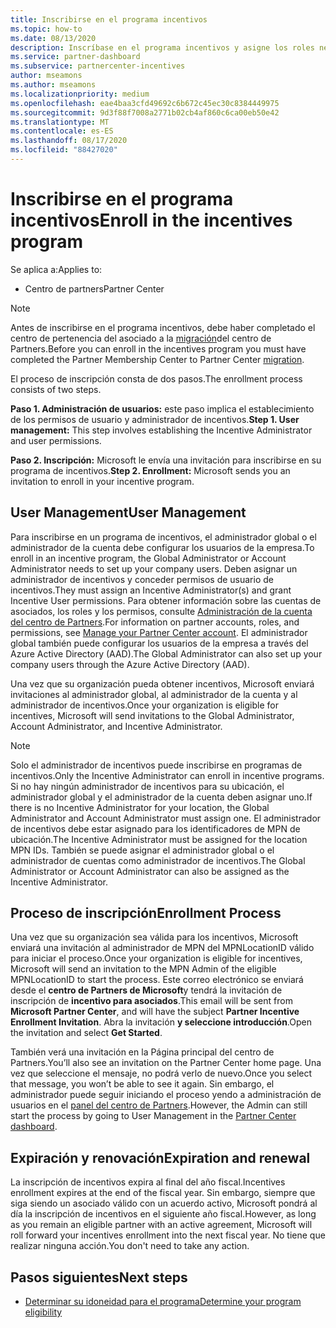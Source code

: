 ```yaml
---
title: Inscribirse en el programa incentivos
ms.topic: how-to
ms.date: 08/13/2020
description: Inscríbase en el programa incentivos y asigne los roles necesarios para la administración de usuarios.
ms.service: partner-dashboard
ms.subservice: partnercenter-incentives
author: mseamons
ms.author: mseamons
ms.localizationpriority: medium
ms.openlocfilehash: eae4baa3cfd49692c6b672c45ec30c8384449975
ms.sourcegitcommit: 9d3f88f7008a2771b02cb4af860c6ca00eb50e42
ms.translationtype: MT
ms.contentlocale: es-ES
ms.lasthandoff: 08/17/2020
ms.locfileid: "88427020"
---
```

# <a name="enroll-in-the-incentives-program"></a><span data-ttu-id="01d7b-103">Inscribirse en el programa incentivos</span><span class="sxs-lookup"><span data-stu-id="01d7b-103">Enroll in the incentives program</span></span>

<span data-ttu-id="01d7b-104">Se aplica a:</span><span class="sxs-lookup"><span data-stu-id="01d7b-104">Applies to:</span></span>

- <span data-ttu-id="01d7b-105">Centro de partners</span><span class="sxs-lookup"><span data-stu-id="01d7b-105">Partner Center</span></span>

>[!NOTE]
><span data-ttu-id="01d7b-106">Antes de inscribirse en el programa incentivos, debe haber completado el centro de pertenencia del asociado a la [migración](prepare-pmc-pc-migration.md)del centro de Partners.</span><span class="sxs-lookup"><span data-stu-id="01d7b-106">Before you can enroll in the incentives program you must have completed the Partner Membership Center to Partner Center [migration](prepare-pmc-pc-migration.md).</span></span>

<span data-ttu-id="01d7b-107">El proceso de inscripción consta de dos pasos.</span><span class="sxs-lookup"><span data-stu-id="01d7b-107">The enrollment process consists of two steps.</span></span>

<span data-ttu-id="01d7b-108">**Paso 1. Administración de usuarios:** este paso implica el establecimiento de los permisos de usuario y administrador de incentivos.</span><span class="sxs-lookup"><span data-stu-id="01d7b-108">**Step 1. User management:** This step involves establishing the Incentive Administrator and user permissions.</span></span>

<span data-ttu-id="01d7b-109">**Paso 2. Inscripción:** Microsoft le envía una invitación para inscribirse en su programa de incentivos.</span><span class="sxs-lookup"><span data-stu-id="01d7b-109">**Step 2. Enrollment:** Microsoft sends you an invitation to enroll in your incentive program.</span></span>

## <a name="user-management"></a><span data-ttu-id="01d7b-110">User Management</span><span class="sxs-lookup"><span data-stu-id="01d7b-110">User Management</span></span>

<span data-ttu-id="01d7b-111">Para inscribirse en un programa de incentivos, el administrador global o el administrador de la cuenta debe configurar los usuarios de la empresa.</span><span class="sxs-lookup"><span data-stu-id="01d7b-111">To enroll in an incentive program, the Global Administrator or Account Administrator needs to set up your company users.</span></span> <span data-ttu-id="01d7b-112">Deben asignar un administrador de incentivos y conceder permisos de usuario de incentivos.</span><span class="sxs-lookup"><span data-stu-id="01d7b-112">They must assign an Incentive Administrator(s) and grant Incentive User permissions.</span></span> <span data-ttu-id="01d7b-113">Para obtener información sobre las cuentas de asociados, los roles y los permisos, consulte [Administración de la cuenta del centro de Partners](partner-center-account-setup.md).</span><span class="sxs-lookup"><span data-stu-id="01d7b-113">For information on partner accounts, roles, and permissions, see [Manage your Partner Center account](partner-center-account-setup.md).</span></span> <span data-ttu-id="01d7b-114">El administrador global también puede configurar los usuarios de la empresa a través del Azure Active Directory (AAD).</span><span class="sxs-lookup"><span data-stu-id="01d7b-114">The Global Administrator can also set up your company users through the Azure Active Directory (AAD).</span></span>

<span data-ttu-id="01d7b-115">Una vez que su organización pueda obtener incentivos, Microsoft enviará invitaciones al administrador global, al administrador de la cuenta y al administrador de incentivos.</span><span class="sxs-lookup"><span data-stu-id="01d7b-115">Once your organization is eligible for incentives, Microsoft will send invitations to the Global Administrator, Account Administrator, and Incentive Administrator.</span></span>

>[!NOTE]
><span data-ttu-id="01d7b-116">Solo el administrador de incentivos puede inscribirse en programas de incentivos.</span><span class="sxs-lookup"><span data-stu-id="01d7b-116">Only the Incentive Administrator can enroll in incentive programs.</span></span> <span data-ttu-id="01d7b-117">Si no hay ningún administrador de incentivos para su ubicación, el administrador global y el administrador de la cuenta deben asignar uno.</span><span class="sxs-lookup"><span data-stu-id="01d7b-117">If there is no Incentive Administrator for your location, the Global Administrator and Account Administrator must assign one.</span></span> <span data-ttu-id="01d7b-118">El administrador de incentivos debe estar asignado para los identificadores de MPN de ubicación.</span><span class="sxs-lookup"><span data-stu-id="01d7b-118">The Incentive Administrator must be assigned for the location MPN IDs.</span></span> <span data-ttu-id="01d7b-119">También se puede asignar el administrador global o el administrador de cuentas como administrador de incentivos.</span><span class="sxs-lookup"><span data-stu-id="01d7b-119">The Global Administrator or Account Administrator can also be assigned as the Incentive Administrator.</span></span>

## <a name="enrollment-process"></a><span data-ttu-id="01d7b-120">Proceso de inscripción</span><span class="sxs-lookup"><span data-stu-id="01d7b-120">Enrollment Process</span></span>

<span data-ttu-id="01d7b-121">Una vez que su organización sea válida para los incentivos, Microsoft enviará una invitación al administrador de MPN del MPNLocationID válido para iniciar el proceso.</span><span class="sxs-lookup"><span data-stu-id="01d7b-121">Once your organization is eligible for incentives, Microsoft will send an invitation to the MPN Admin of the eligible MPNLocationID to start the process.</span></span> <span data-ttu-id="01d7b-122">Este correo electrónico se enviará desde el **centro de Partners de Microsoft**y tendrá la invitación de inscripción de **incentivo para asociados**.</span><span class="sxs-lookup"><span data-stu-id="01d7b-122">This email will be sent from **Microsoft Partner Center**, and will have the subject **Partner Incentive Enrollment Invitation**.</span></span> <span data-ttu-id="01d7b-123">Abra la invitación **y seleccione introducción**.</span><span class="sxs-lookup"><span data-stu-id="01d7b-123">Open the invitation and select **Get Started**.</span></span>

<span data-ttu-id="01d7b-124">También verá una invitación en la Página principal del centro de Partners.</span><span class="sxs-lookup"><span data-stu-id="01d7b-124">You’ll also see an invitation on the Partner Center home page.</span></span> <span data-ttu-id="01d7b-125">Una vez que seleccione el mensaje, no podrá verlo de nuevo.</span><span class="sxs-lookup"><span data-stu-id="01d7b-125">Once you select that message, you won’t be able to see it again.</span></span> <span data-ttu-id="01d7b-126">Sin embargo, el administrador puede seguir iniciando el proceso yendo a administración de usuarios en el [panel del centro de Partners](https://partner.microsoft.com/dashboard/).</span><span class="sxs-lookup"><span data-stu-id="01d7b-126">However, the Admin can still start the process by going to User Management in the [Partner Center dashboard](https://partner.microsoft.com/dashboard/).</span></span>

## <a name="expiration-and-renewal"></a><span data-ttu-id="01d7b-127">Expiración y renovación</span><span class="sxs-lookup"><span data-stu-id="01d7b-127">Expiration and renewal</span></span>

<span data-ttu-id="01d7b-128">La inscripción de incentivos expira al final del año fiscal.</span><span class="sxs-lookup"><span data-stu-id="01d7b-128">Incentives enrollment expires at the end of the fiscal year.</span></span> <span data-ttu-id="01d7b-129">Sin embargo, siempre que siga siendo un asociado válido con un acuerdo activo, Microsoft pondrá al día la inscripción de incentivos en el siguiente año fiscal.</span><span class="sxs-lookup"><span data-stu-id="01d7b-129">However, as long as you remain an eligible partner with an active agreement, Microsoft will roll forward your incentives enrollment into the next fiscal year.</span></span> <span data-ttu-id="01d7b-130">No tiene que realizar ninguna acción.</span><span class="sxs-lookup"><span data-stu-id="01d7b-130">You don't need to take any action.</span></span>

## <a name="next-steps"></a><span data-ttu-id="01d7b-131">Pasos siguientes</span><span class="sxs-lookup"><span data-stu-id="01d7b-131">Next steps</span></span>

- [<span data-ttu-id="01d7b-132">Determinar su idoneidad para el programa</span><span class="sxs-lookup"><span data-stu-id="01d7b-132">Determine your program eligibility</span></span>](incentives-determined-your-program-eligibility.md)
